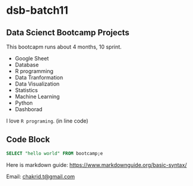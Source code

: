 # dsb-batch11
## Data Scienct Bootcamp Projects

This bootcapm runs about 4 months, 10 sprint.

- Google Sheet
- Database
- R programming
- Data Tranformation
- Data Visualization
- Statistics
- Machine Learning
- Python
- Dashborad

I love `R programing`. (in line code)

## Code Block
``` sql
SELECT "hello world" FROM bootcamp;e
```
Here is markdown guide: https://www.markdownguide.org/basic-syntax/

Email: chakrid.t@gmail.com
